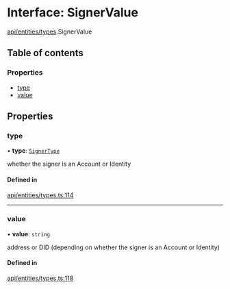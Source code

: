 # Interface: SignerValue

[api/entities/types](../wiki/api.entities.types).SignerValue

## Table of contents

### Properties

- [type](../wiki/api.entities.types.SignerValue#type)
- [value](../wiki/api.entities.types.SignerValue#value)

## Properties

### type

• **type**: [`SignerType`](../wiki/api.entities.types.SignerType)

whether the signer is an Account or Identity

#### Defined in

[api/entities/types.ts:114](https://github.com/PolymeshAssociation/polymesh-sdk/blob/88db4a91/src/api/entities/types.ts#L114)

___

### value

• **value**: `string`

address or DID (depending on whether the signer is an Account or Identity)

#### Defined in

[api/entities/types.ts:118](https://github.com/PolymeshAssociation/polymesh-sdk/blob/88db4a91/src/api/entities/types.ts#L118)
